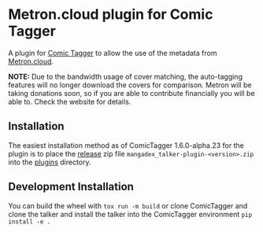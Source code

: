 # Metron.cloud plugin for Comic Tagger

A plugin for [Comic Tagger](https://github.com/comictagger/comictagger/releases) to allow the use of the metadata from [Metron.cloud](https://metron.cloud/).

**NOTE:** Due to the bandwidth usage of cover matching, the auto-tagging features will no longer download the covers for comparison. Metron will be taking donations soon, so if you are able to contribute financially you will be able to. Check the website for details.

## Installation

The easiest installation method as of ComicTagger 1.6.0-alpha.23 for the plugin is to place the [release](https://github.com/mizaki/mangadex_talker/releases) zip file
`mangadex_talker-plugin-<version>.zip` into the [plugins](https://github.com/comictagger/comictagger/wiki/Installing-plugins) directory.

## Development Installation

You can build the wheel with `tox run -m build` or clone ComicTagger and clone the talker and install the talker into the ComicTagger environment `pip install -e .`
